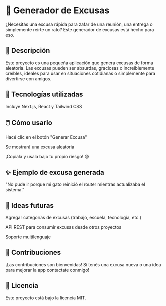 # 🧠 Generador de Excusas

¿Necesitás una excusa rápida para zafar de una reunión, una entrega o simplemente reírte un rato? Este generador de excusas está hecho para eso.

## 🚀 Descripción

Este proyecto es una pequeña aplicación que genera excusas de forma aleatoria. Las excusas pueden ser absurdas, graciosas o increíblemente creíbles, ideales para usar en situaciones cotidianas o simplemente para divertirse con amigos.

## 🔧 Tecnologías utilizadas

Incluye Next.js, React y Tailwind CSS

## 🖱️ Cómo usarlo

Hacé clic en el botón "Generar Excusa"

Se mostrará una excusa aleatoria

¡Copiala y usala bajo tu propio riesgo! 😅

## ✨ Ejemplo de excusa generada

"No pude ir porque mi gato reinició el router mientras actualizaba el sistema."


## 🧠 Ideas futuras
Agregar categorías de excusas (trabajo, escuela, tecnología, etc.)

API REST para consumir excusas desde otros proyectos

Soporte multilenguaje

## 🤝 Contribuciones
¡Las contribuciones son bienvenidas! Si tenés una excusa nueva o una idea para mejorar la app contactate conmigo!

## 📄 Licencia
Este proyecto está bajo la licencia MIT.
